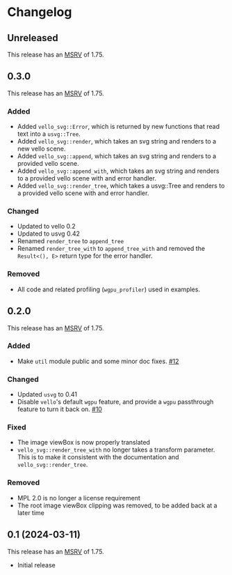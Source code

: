 # Changelog

<!-- Instructions

This changelog follows the patterns described here: <https://keepachangelog.com/en/1.0.0/>.

Subheadings to categorize changes are `added, changed, deprecated, removed, fixed, security`.

-->

## Unreleased

This release has an [MSRV][] of 1.75.

## 0.3.0

This release has an [MSRV][] of 1.75.

### Added

- Added `vello_svg::Error`, which is returned by new functions that read text into a `usvg::Tree`.
- Added `vello_svg::render`, which takes an svg string and renders to a new vello scene.
- Added `vello_svg::append`, which takes an svg string and renders to a provided vello scene.
- Added `vello_svg::append_with`, which takes an svg string and renders to a provided vello scene with and error handler.
- Added `vello_svg::render_tree`, which takes a usvg::Tree and renders to a provided vello scene with and error handler.

### Changed

- Updated to vello 0.2
- Updated to usvg 0.42
- Renamed `render_tree` to `append_tree`
- Renamed `render_tree_with` to `append_tree_with` and removed the `Result<(), E>` return type for the error handler.

### Removed

- All code and related profiling (`wgpu_profiler`) used in examples.

## 0.2.0

This release has an [MSRV][] of 1.75.

### Added

- Make `util` module public and some minor doc fixes. [#12](https://github.com/linebender/vello_svg/pull/12)

### Changed

- Updated `usvg` to 0.41
- Disable `vello`'s default `wgpu` feature, and provide a `wgpu` passthrough feature to turn it back on. [#10](https://github.com/linebender/vello_svg/pull/10)

### Fixed

- The image viewBox is now properly translated
- `vello_svg::render_tree_with` no longer takes a transform parameter. This is to make it consistent with the documentation and `vello_svg::render_tree`.


### Removed

- MPL 2.0 is no longer a license requirement
- The root image viewBox clipping was removed, to be added back at a later time

## 0.1 (2024-03-11)

This release has an [MSRV][] of 1.75.

- Initial release

[MSRV]: README.md#minimum-supported-rust-version-msrv
